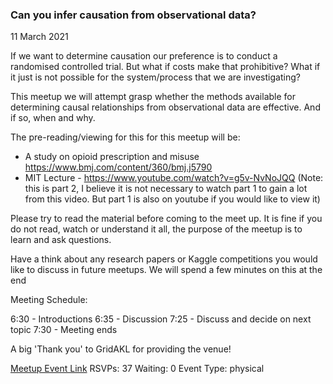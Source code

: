 ### Can you infer causation from observational data?
11 March 2021

If we want to determine causation our preference is to conduct a randomised controlled trial. But what if costs make that prohibitive? What if it just is not possible for the system/process that we are investigating?

This meetup we will attempt grasp whether the methods available for determining causal relationships from observational data are effective. And if so, when and why.

The pre-reading/viewing for this for this meetup will be:
- A study on opioid prescription and misuse https://www.bmj.com/content/360/bmj.j5790
- MIT Lecture - https://www.youtube.com/watch?v=g5v-NvNoJQQ (Note: this is part 2, I believe it is not necessary to watch part 1 to gain a lot from this video. But part 1 is also on youtube if you would like to view it)

Please try to read the material before coming to the meet up. It is fine if you do not read, watch or understand it all, the purpose of the meetup is to learn and ask questions.

Have a think about any research papers or Kaggle competitions you would like to discuss in future meetups. We will spend a few minutes on this at the end

Meeting Schedule:

6:30 - Introductions
6:35 - Discussion
7:25 - Discuss and decide on next topic
7:30 - Meeting ends

A big 'Thank you' to GridAKL for providing the venue!

[Meetup Event Link](https://www.meetup.com/Data-Science-Discussion-Auckland/events/275747564)
RSVPs: 37
Waiting: 0
Event Type: physical
